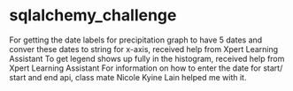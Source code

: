 # sqlalchemy_challenge
For getting the date labels for precipitation graph to have 5 dates and conver these dates to string for x-axis, received help from Xpert Learning Assistant
To get legend shows up fully in the histogram, received help from Xpert Learning Assistant
For information on how to enter the date for start/ start and end api, class mate Nicole Kyine Lain helped me with it.  